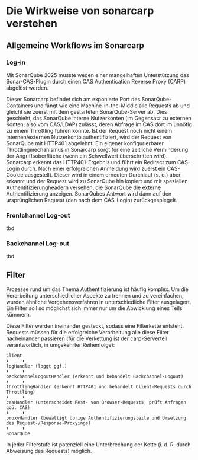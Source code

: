 # Die Wirkweise von sonarcarp verstehen

## Allgemeine Workflows im Sonarcarp

### Log-in

Mit SonarQube 2025 musste wegen einer mangelhaften Unterstützung das Sonar-CAS-Plugin durch einen CAS Authentication
Reverse Proxy (CARP) abgelöst werden.

Dieser Sonarcarp befindet sich am exponierte Port des SonarQube-Containers und fängt wie eine Machine-in-the-Middle alle
Requests ab und gleicht sie zuerst mit dem gestarteten SonarQube-Server ab. Dies geschieht, das SonarQube interne
Nutzerkonten (im Gegensatz zu externen Konten, also vom CAS/LDAP) zulässt, deren Abfrage im CAS dort im unnötig zu einem
Throttling führen könnte. Ist der Request noch nicht einem internen/externen Nutzerkonto authentifiziert, wird der 
Request von SonarQube mit HTTP401 abgelehnt. Ein eigener konfigurierbarer Throttlingmechanismus in Sonarcarp sorgt für
eine zeitliche Verminderung der Angriffsoberfläche (wenn ein Schwellwert überschritten wird). Sonarcarp erkennt das 
HTTP401-Ergebnis und führt ein Redirect zum CAS-Login durch. Nach einer erfolgreichen Anmeldung wird zuerst ein 
CAS-Cookie ausgestellt. Dieser wird in einem erneuten Durchlauf (s. o.) aber erkannt und der Request wird zu SonarQube
hin kopiert und mit speziellen Authentifizierungheadern versehen, die SonarQube die externe Authentifizierung anzeigen.
SonarQubes Antwort wird dann auf den ursprünglichen Request (den nach dem CAS-Login) zurückgespiegelt.

### Frontchannel Log-out

tbd

### Backchannel Log-out 

tbd

## Filter

Prozesse rund um das Thema Authentifizierung ist häufig komplex. Um die Verarbeitung unterschiedlicher Aspekte zu 
trennen und zu vereinfachen, wurden ähnliche Vorgehensverfahren in unterschiedliche Filter ausgelagert. Ein Filter soll
so möglichst sich immer nur um die Abwicklung eines Teils kümmern.

Diese Filter werden ineinander gesteckt, sodass eine Filterkette entsteht. Requests müssen für die erfolgreiche 
Verarbeitung alle diese Filter nacheinander passieren (für die Verkettung ist der carp-Serverteil verantwortlich, in 
umgekehrter Reihenfolge):

```
Client
⬇️     ⬆️
logHandler (loggt ggf.)
⬇️     ⬆️
backchannelLogoutHandler (erkennt und behandelt Backchannel-Logout)
⬇️     ⬆️
throttlingHandler (erkennt HTTP401 und behandelt Client-Requests durch Throttling) 
⬇️     ⬆️
casHandler (unterscheidet Rest- von Browser-Requests, prüft Anfragen ggü. CAS)
⬇️     ⬆️
proxyHandler (bewältigt übrige Authentifizierungsteile und Umsetzung des Request-/Response-Proxyings)
⬇️     ⬆️
SonarQube
```

In jeder Filterstufe ist potenziell eine Unterbrechung der Kette (i. d. R. durch Abweisung des Requests) möglich.